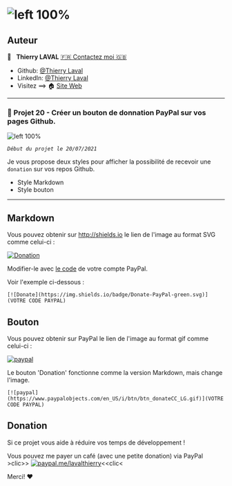 # ![left 100%](https://raw.githubusercontent.com/thierry-laval/archives/master/images/logo-portfolio.png)

## Auteur

👤 &nbsp; **Thierry LAVAL** [🇫🇷 Contactez moi 🇬🇧](<thierrylaval@gmx.com>)

* Github: [@Thierry Laval](https://github.com/thierry-laval)
* LinkedIn: [@Thierry Laval](https://www.linkedin.com/in/thierry-laval)
* Visitez ==> 🏠 [Site Web](https://xXx)

***

### 📎 Projet 20 - Créer un bouton de donnation PayPal sur vos pages Github.

![left 100%](firefox.png?raw=true)

_`Début du projet le 20/07/2021`_

Je vous propose deux styles pour afficher la possibilité de recevoir une `donation` sur vos repos Github.

- Style Markdown
- Style bouton

***

## Markdown

Vous pouvez obtenir sur http://shields.io le lien de l'image au format SVG comme celui-ci :

[![Donation](https://img.shields.io/badge/Donate-PayPal-green.svg)](https://www.paypal.com/donate/?business=M7PKF2S45RUBJ&no_recurring=0&item_name=Rendons-nous+la+vie+plus+belle&currency_code=EUR)

Modifier-le avec [le code](https://developer.paypal.com/docs/paypal-payments-standard/integration-guide/donate-step-1/) de votre compte PayPal.

Voir l'exemple ci-dessous :
```
[![Donate](https://img.shields.io/badge/Donate-PayPal-green.svg)](VOTRE CODE PAYPAL)
```

## Bouton


Vous pouvez obtenir sur PayPal le lien de l'image au format gif comme celui-ci :

[![paypal](https://www.paypalobjects.com/en_US/i/btn/btn_donateCC_LG.gif)](https://www.paypal.com/donate/?business=M7PKF2S45RUBJ&no_recurring=0&item_name=Rendons-nous+la+vie+plus+belle&currency_code=EUR)

Le bouton 'Donation' fonctionne comme la version Markdown, mais change l'image. 
```
[![paypal](https://www.paypalobjects.com/en_US/i/btn/btn_donateCC_LG.gif)](VOTRE CODE PAYPAL)
```

## Donation
Si ce projet vous aide à réduire vos temps de développement !

Vous pouvez me payer un café (avec une petite donation) via PayPal&nbsp;&nbsp; >clic>>
[![paypal.me/lavalthierry](https://ionicabizau.github.io/badges/paypal.svg)](https://paypal.me/lavalthierry?locale.x=fr_FR)<<clic<

Merci! :heart:

